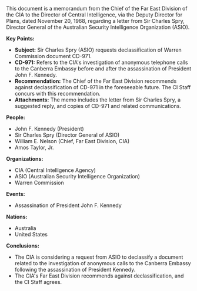 This document is a memorandum from the Chief of the Far East Division of the CIA to the Director of Central Intelligence, via the Deputy Director for Plans, dated November 20, 1968, regarding a letter from Sir Charles Spry, Director General of the Australian Security Intelligence Organization (ASIO).

**Key Points:**

*   **Subject:** Sir Charles Spry (ASIO) requests declassification of Warren Commission document CD-971.
*   **CD-971:** Refers to the CIA's investigation of anonymous telephone calls to the Canberra Embassy before and after the assassination of President John F. Kennedy.
*   **Recommendation:** The Chief of the Far East Division recommends against declassification of CD-971 in the foreseeable future. The CI Staff concurs with this recommendation.
*   **Attachments:** The memo includes the letter from Sir Charles Spry, a suggested reply, and copies of CD-971 and related communications.

**People:**

*   John F. Kennedy (President)
*   Sir Charles Spry (Director General of ASIO)
*   William E. Nelson (Chief, Far East Division, CIA)
*   Amos Taylor, Jr.

**Organizations:**

*   CIA (Central Intelligence Agency)
*   ASIO (Australian Security Intelligence Organization)
*   Warren Commission

**Events:**

*   Assassination of President John F. Kennedy

**Nations:**

*   Australia
*   United States

**Conclusions:**

*   The CIA is considering a request from ASIO to declassify a document related to the investigation of anonymous calls to the Canberra Embassy following the assassination of President Kennedy.
*   The CIA's Far East Division recommends against declassification, and the CI Staff agrees.